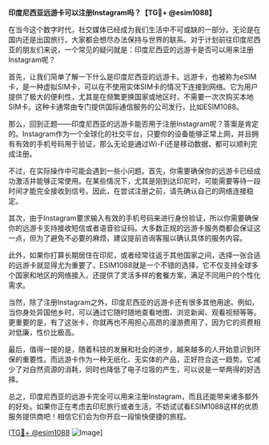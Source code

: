 **印度尼西亚远游卡可以注册Instagram吗？【TG💪+ @esim1088】**

在当今这个数字时代，社交媒体已经成为我们生活中不可或缺的一部分。无论是在国内还是出国旅行，大家都会想尽办法保持与世界的联系。对于计划前往印度尼西亚的朋友们来说，一个常见的疑问就是：印度尼西亚的远游卡是否可以用来注册Instagram呢？

首先，让我们简单了解一下什么是印度尼西亚的远游卡。远游卡，也被称为eSIM卡，是一种虚拟SIM卡，可以在不使用实体SIM卡的情况下连接到网络。它为用户提供了极大的便利性，尤其是在频繁更换国家或地区时，不需要一次次购买本地SIM卡。这种卡通常由专门提供国际通信服务的公司发行，比如ESIM1088。

那么，回到正题——印度尼西亚的远游卡能否用于注册Instagram呢？答案是肯定的。Instagram作为一个全球化的社交平台，只要你的设备能够正常上网，并且拥有有效的手机号码用于验证，那么无论是通过Wi-Fi还是移动数据，都可以顺利完成注册。

不过，在实际操作中可能会遇到一些小问题。首先，你需要确保你的远游卡已经成功激活并能够正常使用。在某些情况下，尤其是刚到达印尼时，可能需要等待一段时间才能完全接收到信号。因此，在尝试注册之前，请先确认自己的网络连接稳定。

其次，由于Instagram要求输入有效的手机号码来进行身份验证，所以你需要确保你的远游卡支持接收短信或者语音验证码。大多数正规的远游卡服务商都会保证这一点，但为了避免不必要的麻烦，建议提前咨询客服以确认具体的服务内容。

此外，如果你打算长期居住在印尼，或者经常往返于其他国家之间，选择一张合适的远游卡就显得尤为重要了。ESIM1088就是一个不错的选择，它不仅支持全球多个国家和地区的网络接入，还提供了灵活多样的套餐方案，满足不同用户的个性化需求。

当然，除了注册Instagram之外，印度尼西亚的远游卡还有很多其他用途。例如，当你身处异国他乡时，可以通过它随时随地查看地图、浏览新闻、观看视频等等。更重要的是，有了这张卡，你就再也不用担心高昂的漫游费用了，因为它的资费相对低廉，性价比极高。

最后，值得一提的是，随着科技的发展和社会的进步，越来越多的人开始意识到环保的重要性。而远游卡作为一种无纸化、无实体的产品，正好符合这一趋势。它减少了对自然资源的消耗，同时也降低了电子垃圾的产生，可以说是一举两得的好选择。

总之，印度尼西亚的远游卡完全可以用来注册Instagram，而且还能带来诸多额外的好处。如果你正在考虑去印尼旅行或者生活，不妨试试看ESIM1088这样的优质服务提供商吧！相信它们会为你开启一段愉快便捷的旅程。

[[TG💪+ @esim1088](https://t.me/s/esim1088) ![Image](https://i.postimg.cc/4NQfJmqS/Snipaste-2025-05-13-00-14-12.png)]